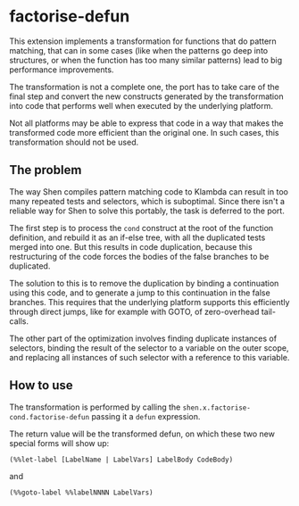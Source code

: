 # factorise-defun

This extension implements a transformation for functions that
do pattern matching, that can in some cases (like when the
patterns go deep into structures, or when the function has
too many similar patterns) lead to big performance improvements.

The transformation is not a complete one, the port has to take
care of the final step and convert the new constructs generated
by the transformation into code that performs well when
executed by the underlying platform.

Not all platforms may be able to express that code in
a way that makes the transformed code more efficient than
the original one. In such cases, this transformation should
not be used.

## The problem

The way Shen compiles pattern matching code to Klambda can result
in too many repeated tests and selectors, which is suboptimal.
Since there isn't a reliable way for Shen to solve this portably,
the task is deferred to the port.

The first step is to process the `cond` construct at the root
of the function definition, and rebuild it as an if-else
tree, with all the duplicated tests merged into one.
But this results in code duplication, because this restructuring
of the code forces the bodies of the false branches to be
duplicated.

The solution to this is to remove the duplication by binding
a continuation using this code, and to generate a jump to this
continuation in the false branches. This requires that the underlying
platform supports this efficiently through direct jumps, like for
example with GOTO, of zero-overhead tail-calls.

The other part of the optimization involves finding duplicate
instances of selectors, binding the result of the selector
to a variable on the outer scope, and replacing all instances
of such selector with a reference to this variable.

## How to use

The transformation is performed by calling the `shen.x.factorise-cond.factorise-defun`
passing it a `defun` expression.

The return value will be the transformed defun, on which these two new special
forms will show up:

`(%%let-label [LabelName | LabelVars] LabelBody CodeBody)`

and

`(%%goto-label %%labelNNNN LabelVars)`